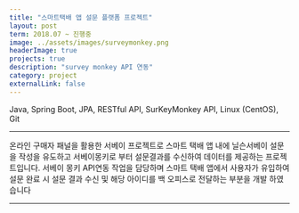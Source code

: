 ```yaml
---
title: "스마트택배 앱 설문 플랫폼 프로젝트"
layout: post
term: 2018.07 ~ 진행중
image: ../assets/images/surveymonkey.png
headerImage: true
projects: true
description: "survey monkey API 연동"
category: project
externalLink: false
---
```


Java, Spring Boot, JPA, RESTful API, SurKeyMonkey API, Linux (CentOS), Git

---

온라인 구매자 패널을 활용한 서베이 프로젝트로 스마트 택배 앱 내에 닐슨서베이 설문을 작성을 유도하고 서베이몽키로 부터 설문결과를 수신하여 데이터를 제공하는 프로젝트입니다.
서베이 몽키 API연동 작업을 담당하며 스마트 택배 앱에서 사용자가 유입하여 설문 완료 시 설문 결과 수신 및 해당 아이디를 백 오피스로 전달하는 부분을 개발 하였습니다

---

